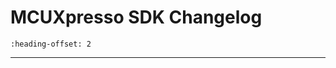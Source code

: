 # MCUXpresso SDK Changelog

```{include} /examples/_boards/mimxrt700evk/ChangeLog_board.md
:heading-offset: 2
```
---

